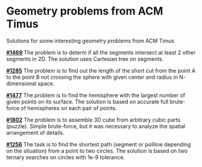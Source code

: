 # Geometry problems from ACM Timus
Solutions for some interesting geometry problems from ACM Timus

[**#1469**](https://acm.timus.ru/problem.aspx?space=1&num=1469&locale=en) The problem is to determ if all the segments intersect at least 2 other segments in 2D. The solution uses Cartesian tree on segments.

[**#1285**](https://acm.timus.ru/problem.aspx?space=1&num=1285&locale=en) The problem is to find out the length of the short cut from the point A to the point B not crossing the sphere with given center and radius in N-dimensional space.

[**#1477**](https://acm.timus.ru/problem.aspx?space=1&num=1477&locale=en) The problem is to find the hemisphere with the largest number of given points on its surface. The solution is based on accurate full brute-force of hemispheres on each pair of points.

[**#1802**](https://acm.timus.ru/problem.aspx?space=1&num=1802&locale=en) The problem is to assemble 3D cube from arbitrary cubic parts (puzzle). Simple brute-force, but it was necessary to analyze the spatial arrangement of details.

[**#1256**](https://acm.timus.ru/problem.aspx?space=1&num=1256&locale=en) The task is to find the shortest path (segment or poliline depending on the situation) from a point to two circles. The solution is based on two ternary searches on circles with 1e-9 tolerance.
